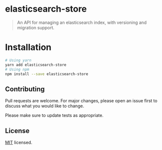 # elasticsearch-store

> An API for managing an elasticsearch index, with versioning and migration support.

# Installation

```bash
# Using yarn
yarn add elasticsearch-store
# Using npm
npm install --save elasticsearch-store
```

## Contributing

Pull requests are welcome. For major changes, please open an issue first to discuss what you would like to change.

Please make sure to update tests as appropriate.

## License

[MIT](./LICENSE) licensed.
